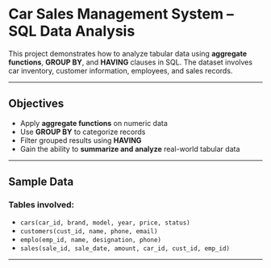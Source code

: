 #  Car Sales Management System – SQL Data Analysis

This project demonstrates how to analyze tabular data using **aggregate functions**, **GROUP BY**, and **HAVING** clauses in SQL. The dataset involves car inventory, customer information, employees, and sales records.

---

##  Objectives

- Apply **aggregate functions** on numeric data
- Use **GROUP BY** to categorize records
- Filter grouped results using **HAVING**
- Gain the ability to **summarize and analyze** real-world tabular data

---

##  Sample Data

### Tables involved:
- `cars(car_id, brand, model, year, price, status)`
- `customers(cust_id, name, phone, email)`
- `emplo(emp_id, name, designation, phone)`
- `sales(sale_id, sale_date, amount, car_id, cust_id, emp_id)`

---
